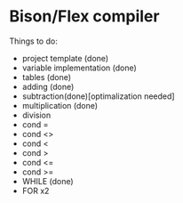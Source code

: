 # Bison/Flex compiler

Things to do:
  - project template (done)
  - variable implementation (done)
  - tables (done)
  - adding (done)
  - subtraction(done)[optimalization needed]
  - multiplication (done)
  - division
  - cond =
  - cond <>
  - cond <
  - cond >
  - cond <=
  - cond >=
  - WHILE (done)
  - FOR x2
